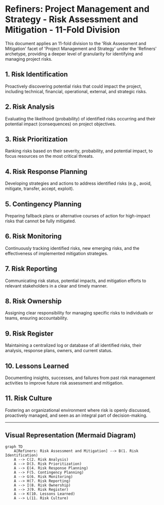 # Refiners: Project Management and Strategy - Risk Assessment and Mitigation - 11-Fold Division

This document applies an 11-fold division to the 'Risk Assessment and Mitigation' facet of 'Project Management and Strategy' under the 'Refiners' archetype, providing a deeper level of granularity for identifying and managing project risks.

## 1. Risk Identification

Proactively discovering potential risks that could impact the project, including technical, financial, operational, external, and strategic risks.

## 2. Risk Analysis

Evaluating the likelihood (probability) of identified risks occurring and their potential impact (consequences) on project objectives.

## 3. Risk Prioritization

Ranking risks based on their severity, probability, and potential impact, to focus resources on the most critical threats.

## 4. Risk Response Planning

Developing strategies and actions to address identified risks (e.g., avoid, mitigate, transfer, accept, exploit).

## 5. Contingency Planning

Preparing fallback plans or alternative courses of action for high-impact risks that cannot be fully mitigated.

## 6. Risk Monitoring

Continuously tracking identified risks, new emerging risks, and the effectiveness of implemented mitigation strategies.

## 7. Risk Reporting

Communicating risk status, potential impacts, and mitigation efforts to relevant stakeholders in a clear and timely manner.

## 8. Risk Ownership

Assigning clear responsibility for managing specific risks to individuals or teams, ensuring accountability.

## 9. Risk Register

Maintaining a centralized log or database of all identified risks, their analysis, response plans, owners, and current status.

## 10. Lessons Learned

Documenting insights, successes, and failures from past risk management activities to improve future risk assessment and mitigation.

## 11. Risk Culture

Fostering an organizational environment where risk is openly discussed, proactively managed, and seen as an integral part of decision-making.

---

## Visual Representation (Mermaid Diagram)

```mermaid
graph TD
    A[Refiners: Risk Assessment and Mitigation] --> B(1. Risk Identification)
    A --> C(2. Risk Analysis)
    A --> D(3. Risk Prioritization)
    A --> E(4. Risk Response Planning)
    A --> F(5. Contingency Planning)
    A --> G(6. Risk Monitoring)
    A --> H(7. Risk Reporting)
    A --> I(8. Risk Ownership)
    A --> J(9. Risk Register)
    A --> K(10. Lessons Learned)
    A --> L(11. Risk Culture)
```
